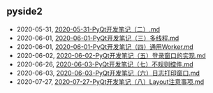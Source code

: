 ## pyside2
* 2020-05-31, [2020-05-31-PyQt开发笔记（二）.md](../posts\2020-05-31-PyQt开发笔记（二）.md)
* 2020-06-01, [2020-06-01-PyQt开发笔记（三）多线程.md](../posts\2020-06-01-PyQt开发笔记（三）多线程.md)
* 2020-06-01, [2020-06-01-PyQt开发笔记（四）通用Worker.md](../posts\2020-06-01-PyQt开发笔记（四）通用Worker.md)
* 2020-06-02, [2020-06-02-PyQt开发笔记（五）登录窗口的实现.md](../posts\2020-06-02-PyQt开发笔记（五）登录窗口的实现.md)
* 2020-06-26, [2020-06-03-PyQt开发笔记（七）不规则控件.md](../posts\2020-06-03-PyQt开发笔记（七）不规则控件.md)
* 2020-06-03, [2020-06-03-PyQt开发笔记（六）日志打印窗口.md](../posts\2020-06-03-PyQt开发笔记（六）日志打印窗口.md)
* 2020-07-27, [2020-07-27-PyQt开发笔记（八）Layout注意事项.md](../posts\2020-07-27-PyQt开发笔记（八）Layout注意事项.md)